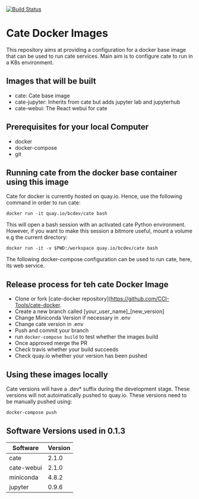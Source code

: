 [![Build Status](https://travis-ci.org/CCI-Tools/cate-docker.svg?branch=master)](https://travis-ci.org/CCI-Tools/cate-docker)

# Cate Docker Images

This repository aims at providing a configuration for a docker base image
that can be used to run cate services. Main aim is to configure cate to run in a K8s environment.

## Images that will be built

- cate: Cate base image
- cate-jupyter: Inherits from cate but adds jupyter lab and jupyterhub  
- cate-webui: The React webui for cate

## Prerequisites for your local Computer

- docker
- docker-compose
- git

## Running cate from the docker base container using this image

Cate for docker is currently hosted on quay.io. Hence, use the following
command in order to run cate:

```shell script
docker run -it quay.io/bcdev/cate bash
```

This will open a bash session with an activated cate Python environment. However,
if you want to make this session a bitmore useful, mount a volume e.g the current directory:

```shell script
docker run -it -v $PWD:/workspace quay.io/bcdev/cate bash
```

The following docker-compose configuration can be used to run cate, here, its web service.
 

## Release process for teh cate Docker Image

- Clone or fork [cate-docker repository](https://github.com/CCI-Tools/cate-docker.
- Create a new branch called [your_user_name]_[new_version]
- Change Miniconda Version if necessary in .env
- Change cate version in .env
- Push and commit your branch
- run `docker-compose build` to test whether the images build
- Once approved merge the PR
- Check travis whether your build succeeds
- Check quay.io whether your version has been pushed  

## Using these images locally

Cate versions will have a .dev* suffix during the development stage. These versions will not autoimatically pushed
to quay.io. These versions need to be manually pushed using:

```bash
docker-compose push
```    

## Software Versions used in 0.1.3

| Software   | Version |
|------------|---------|
| cate       | 2.1.0   |
| cate-webui | 2.1.0   |
| miniconda  | 4.8.2   |
| jupyter    | 0.9.6   |
